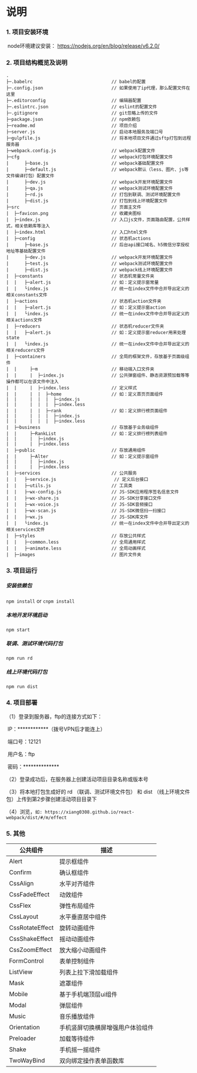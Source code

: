 # 说明

### 1. 项目安装环境

​	node环境建议安装： https://nodejs.org/en/blog/release/v6.2.0/

### 2. 项目结构概览及说明

```tree
.
├─.babelrc                              // babel的配置
├─.config.json                          // 如果使用了ip代理，那么配置文件在这里
├─.editorconfig                         // 编辑器配置
├─.eslintrc.json                        // eslint的配置文件
├─.gitignore                            // git忽略上传的文件
├─package.json                        	// npm依赖包
├─readme.md                          	// 项目介绍
├─server.js				    			// 启动本地服务及端口号
├─gulpfile.js				    		// 将本地项目文件通过sftp打包到远程服务器
├─webpack.config.js		    			// webpack配置文件
├─cfg                         		    // webpack打包环境配置文件
|      ├─base.js						// webpack基础配置文件
|      ├─default.js						// webpack默认（less、图片、js等文件编译打包）配置文件
|      ├─dev.js							// webpack开发环境配置文件
|      ├─qa.js							// webpack测试环境配置文件
|      ├─rd.js							// 打包到联调、测试环境配置文件
|      ├─dist.js						// 打包到线上环境配置文件
├─src                                 	// 页面主文件
|  ├─favicon.png						// 收藏夹图标
|  ├─index.js							// 入口js文件，页面路由配置，公共样式，相关依赖库等注入
|  ├─index.html             		  	// 入口html文件
|  ├─config                            	// 状态机actions
|      ├─base.js                        // 后台api接口域名、h5微信分享授权地址等基础配置文件
|      ├─dev.js                         // webpack开发环境配置文件
|      ├─test.js                        // webpack测试环境配置文件
|      ├─dist.js                        // webpack线上环境配置文件
|  ├─constants                          // 状态机常量文件夹
|  |   ├─alert.js                      	// 如：定义提示窗常量
|  |   └index.js                      	// 统一在index文件中合并导出定义的相关constants文件
|  ├─actions                            // 状态机action文件夹
|  |   ├─alert.js                       // 如：定义提示窗action
|  |   └index.js                        // 统一在index文件中合并导出定义的相关actions文件
|  ├─reducers                           // 状态机reducer文件夹
|  |   ├─alert.js                       // 如：定义提示窗reducer用来处理state
|  |   └index.js                        // 统一在index文件中合并导出定义的相关reducers文件
|  ├─containers                         // 全局的框架文件，存放基于页面级组件
|  |     ├─m							// 移动端入口文件夹
|  |     |  ├─index.js					// 公共弹窗组件、静态资源预加载等等操作都可以在该文件中注入
|  |     |  ├─index.less				// 定义样式
|  |     |  |  ├─home                   // 如：定义首页页面组件
|  |     |  |  |  ├─index.js            
|  |     |  |  |  ├─index.less          
|  |     |  |  ├─rank                   // 如：定义排行榜页面组件
|  |     |  |  |  ├─index.js            
|  |     |  |  |  ├─index.less          
|  ├─business                           // 存放基于业务级组件
|  |     ├─RankList						// 如：定义排行榜列表组件
|  |     |  ├─index.js					
|  |     |  ├─index.less
|  ├─public                           	// 存放通用组件
|  |     ├─Alter						// 如：定义提示窗组件
|  |     |  ├─index.js					
|  |     |  ├─index.less
|  ├─services                           // 公共服务
|  |   ├─service.js                      // 定义后台接口
|  |   ├─utils.js                      	// 工具类
|  |   ├─wx-config.js                   // JS-SDK应用程序签名信息文件
|  |   ├─wx-share.js                    // JS-SDK分享接口文件
|  |   ├─wx-voice.js                    // JS-SDK音频接口
|  |   ├─wx-scan.js                     // JS-SDK微信扫一扫接口
|  |   ├─wx.js                     		// JS-SDK库文件
|  |   └index.js                        // 统一在index文件中合并导出定义的相关services文件
|  ├─styles                            	// 存放公共样式
|  |   ├─common.less                    // 全局通用样式
|  |   ├─animate.less                   // 全局动画样式
|  ├─images                          	// 图片文件夹
```
### 3. 项目运行

##### 安装依赖包

`npm install` or `cnpm install`

##### 本地开发环境启动

`npm start`

##### 联调、测试环境代码打包

`npm run rd`

##### 线上环境代码打包

`npm run dist`

### 4. 项目部署

（1）登录到服务器，ftp的连接方式如下：

​	IP：************（拨号VPN后才能连上）

​	端口号：12121

​	用户名：ftp

​	密码：**************

（2）登录成功后，在服务器上创建活动项目目录名称或版本号

（3）将本地打包生成好的 rd （联调、测试环境文件包） 和 dist （线上环境文件包）上传到第2步骤创建活动项目目录下

（4）浏览，`如: https://xiang0308.github.io/react-webpack/dist/#/m/effect`

### 5. 其他

| 公共组件            | 描述               |
| --------------- | ---------------- |
| Alert           | 提示框组件            |
| Confirm         | 确认框组件            |
| CssAlign        | 水平对齐组件           |
| CssFadeEffect   | 动效组件             |
| CssFlex         | 弹性布局组件           |
| CssLayout       | 水平垂直居中组件         |
| CssRotateEffect | 旋转动画组件           |
| CssShakeEffect  | 摇动动画组件           |
| CssZoomEffect   | 放大缩小动画组件         |
| FormControl     | 表单控制组件           |
| ListView        | 列表上拉下滑加载组件       |
| Mask            | 遮罩组件             |
| Mobile          | 基于手机端顶层ui组件      |
| Modal           | 弹层组件             |
| Music           | 音乐播放组件           |
| Orientation     | 手机竖屏切换横屏增强用户体验组件 |
| Preloader       | 加载等待组件           |
| Shake           | 手机摇一摇组件          |
| TwoWayBind      | 双向绑定操作表单函数库      |